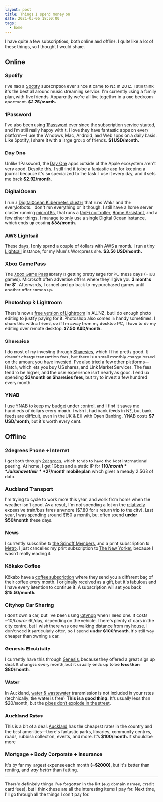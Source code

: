 ```yaml
---
layout: post
title: Things I spend money on
date: 2021-03-06 18:00:00
tags:
  - home
---
```


I have quite a few subscriptions, both online and offline. I quite like a lot of these things, so I thought I would share.

## Online

### Spotify

I've had a [Spotify](https://www.spotify.com/nz/) subscription ever since it came to NZ in 2012. I still think it's the best all around music streaming service. I'm currently using a family plan, with five friends. Apparently we're all live together in a one bedroom apartment. **$3.75/month.**

### 1Password

I've also been using [1Password](1password.com) ever since the subscription service started, and I'm still really happy with it. I love they have fantastic apps on every platform—I use the Windows, Mac, Android, and Web apps on a daily basis. Like Spotify, I share it with a large group of friends. **$1 USD/month.**

### Day One

Unlike 1Password, the [Day One](https://dayoneapp.com/) apps outside of the Apple ecosystem aren't very good. Despite this, I still find it to be a fantastic app for keeping a journal because it's so specialized to the task. I use it every day, and it sets me back **$2.92/month.**

### DigitalOcean

I run a [DigitalOcean Kubernetes cluster](https://m.do.co/c/359af8087554) that runs Waka and the everylotbots. I don't run everything on it though. I still have a home server cluster running [microk8s](https://microk8s.io/), that runs a [UniFi controller](https://unifi-network.ui.com/), [Home Assistant](https://www.home-assistant.io/), and a few other things. I manage to only use a single Digital Ocean instance, which ends up costing **$38/month.**

### AWS Lightsail

These days, I only spend a couple of dollars with AWS a month. I run a tiny [Lightsail](https://aws.amazon.com/lightsail/) instance, for my Mum's Wordpress site. **$3.50 USD/month.**

### Xbox Game Pass

The [Xbox Game Pass](https://www.xbox.com/en-NZ/xbox-game-pass) library is getting pretty large for PC these days (~100 games). Microsoft often advertise offers where they'll give you **3 months for $1**. Afterwards, I cancel and go back to my purchased games until another offer comes up.

### Photoshop & Lightroom

There's now a [free version of Lightroom](https://www.adobe.com/nz/products/photoshop-lightroom.html) in AU/NZ, but I do enough photo editing to justify paying for it. Photoshop also comes in handy sometimes. I share this with a friend, so if I'm away from my desktop PC, I have to do my editing over remote desktop. **$7.50 AUD/month.**

### Sharesies

I do most of my investing through [Sharesies](https://sharesies.nz/r/CRDHC6), which I find pretty good. It doesn't charge transaction fees, but there is a small monthly charge based on the amount you have invested. I've also tried a few other platforms—Hatch, which lets you buy US shares, and Link Market Services. The fees tend to be higher, and the user experience isn't nearly as good. I end up spending **$3/month on Sharesies fees**, but try to invest a few hundred every month.

### YNAB

I use [YNAB](https://www.youneedabudget.com/) to keep my budget under control, and I find it saves me hundreds of dollars every month. I wish it had bank feeds in NZ, but bank feeds are difficult, even in the UK & EU with Open Banking. YNAB costs **$7 USD/month**, but it's worth every cent.

## Offline

### 2degrees Phone + Internet

I get both through [2degrees](https://www.2degrees.nz/), which tends to have the best international peering. At home, I get 1Gbps and a static IP for **$110/month**. I also have their **$27/month mobile plan** which gives a measly 2.5GB of data.

### Auckland Transport

I'm trying to cycle to work more this year, and work from home when the weather isn't good. As a result, I'm not spending a lot on the [relatively expensive train/bus fares](https://at.govt.nz/bus-train-ferry/fares-discounts/bus-train-fares/) anymore ($7.80 for a return trip to the city). Last year, I was spending around $150 a month, but often spend **under $50/month** these days.

### News

I currently subscribe to [the Spinoff Members](https://members.thespinoff.co.nz/), and a print subscription to [Metro](https://www.metromag.co.nz/). I just cancelled my print subscription to [The New Yorker](https://www.newyorker.com/), because I wasn't really reading it.

### Kōkako Coffee

Kōkako have a [coffee subscription](https://www.kokako.co.nz/collections/coffee-subscriptions) where they send you a different bag of their coffee every month. I originally received as a gift, but it's fabulous and I have every intention to continue it. A subscription will set you back **$15.50/month.**

### Cityhop Car Sharing

I don't own a car, but I've been using [Cityhop](https://www.cityhop.co.nz/) when I need one. It costs ~$10/hour or ~$60/day, depending on the vehicle. There's plenty of cars in the city centre, but I wish there was one walking distance from my house. I don't need it particularly often, so I spend **under $100/month**. It's still way cheaper than owning a car.

### Genesis **Electricity**

I currently have this through [Genesis](https://www.genesisenergy.co.nz/), because they offered a great sign up deal. It changes every month, but it usually ends up to be **less than $80/month**.

### Water

In Auckland, [water & wastewater](https://www.watercare.co.nz/) transmission is not included in your rates (technically, the water is free). **This is a good thing.** It's usually less than $20/month, but the [pipes don't explode in the street](https://twitter.com/Beywake/status/1367661874926415878).

### Auckland **Rates**

This is a bit of a deal. [Auckland](https://www.aucklandcouncil.govt.nz/) has the cheapest rates in the country and the best amenities—there's fantastic parks, libraries, community centres, roads, rubbish collection, events, and more. It's **$100/month.** It should be more.

### Mortgage + Body Corporate + Insurance

It's by far my largest expense each month **(~$2000)**, but it's better than renting, and _way better_ than flatting.

---

There's definitely things I've forgotten in the list (e.g domain names, credit card fees), but I think these are all the interesting items I pay for. Next time, I'll go through all the things I don't pay for.
